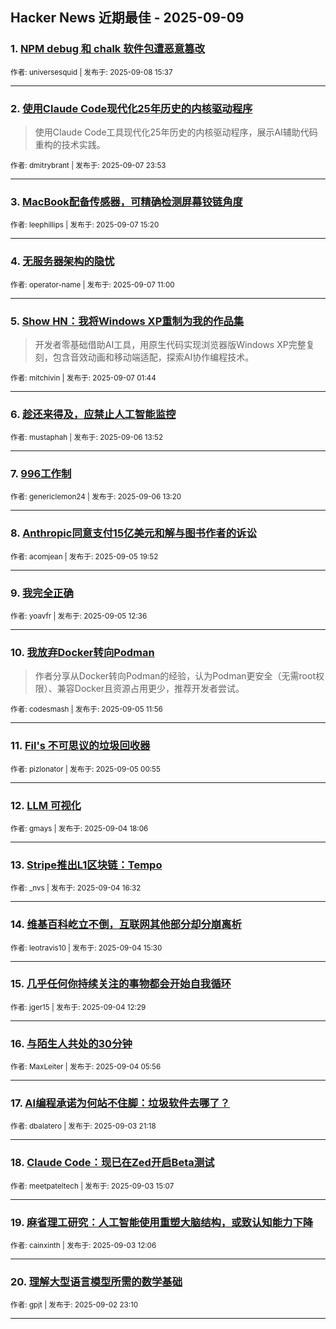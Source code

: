 ## Hacker News 近期最佳 - 2025-09-09


### 1. [NPM debug 和 chalk 软件包遭恶意篡改](https://news.ycombinator.com/item?id=45169657)

<sub>作者: universesquid | 发布于: 2025-09-08 15:37</sub>

---

### 2. [使用Claude Code现代化25年历史的内核驱动程序](https://news.ycombinator.com/item?id=45163362)
> 使用Claude Code工具现代化25年历史的内核驱动程序，展示AI辅助代码重构的技术实践。

<sub>作者: dmitrybrant | 发布于: 2025-09-07 23:53</sub>

---

### 3. [MacBook配备传感器，可精确检测屏幕铰链角度](https://news.ycombinator.com/item?id=45158968)

<sub>作者: leephillips | 发布于: 2025-09-07 15:20</sub>

---

### 4. [无服务器架构的隐忧](https://news.ycombinator.com/item?id=45157110)

<sub>作者: operator-name | 发布于: 2025-09-07 11:00</sub>

---

### 5. [Show HN：我将Windows XP重制为我的作品集](https://news.ycombinator.com/item?id=45154609)
> 开发者零基础借助AI工具，用原生代码实现浏览器版Windows XP完整复刻，包含音效动画和移动端适配，探索AI协作编程技术。

<sub>作者: mitchivin | 发布于: 2025-09-07 01:44</sub>

---

### 6. [趁还来得及，应禁止人工智能监控](https://news.ycombinator.com/item?id=45149281)

<sub>作者: mustaphah | 发布于: 2025-09-06 13:52</sub>

---

### 7. [996工作制](https://news.ycombinator.com/item?id=45149049)

<sub>作者: genericlemon24 | 发布于: 2025-09-06 13:20</sub>

---

### 8. [Anthropic同意支付15亿美元和解与图书作者的诉讼](https://news.ycombinator.com/item?id=45142885)

<sub>作者: acomjean | 发布于: 2025-09-05 19:52</sub>

---

### 9. [我完全正确](https://news.ycombinator.com/item?id=45137802)

<sub>作者: yoavfr | 发布于: 2025-09-05 12:36</sub>

---

### 10. [我放弃Docker转向Podman](https://news.ycombinator.com/item?id=45137525)
> 作者分享从Docker转向Podman的经验，认为Podman更安全（无需root权限）、兼容Docker且资源占用更少，推荐开发者尝试。

<sub>作者: codesmash | 发布于: 2025-09-05 11:56</sub>

---

### 11. [Fil's 不可思议的垃圾回收器](https://news.ycombinator.com/item?id=45133938)

<sub>作者: pizlonator | 发布于: 2025-09-05 00:55</sub>

---

### 12. [LLM 可视化](https://news.ycombinator.com/item?id=45130260)

<sub>作者: gmays | 发布于: 2025-09-04 18:06</sub>

---

### 13. [Stripe推出L1区块链：Tempo](https://news.ycombinator.com/item?id=45129085)

<sub>作者: _nvs | 发布于: 2025-09-04 16:32</sub>

---

### 14. [维基百科屹立不倒，互联网其他部分却分崩离析](https://news.ycombinator.com/item?id=45128391)

<sub>作者: leotravis10 | 发布于: 2025-09-04 15:30</sub>

---

### 15. [几乎任何你持续关注的事物都会开始自我循环](https://news.ycombinator.com/item?id=45126503)

<sub>作者: jger15 | 发布于: 2025-09-04 12:29</sub>

---

### 16. [与陌生人共处的30分钟](https://news.ycombinator.com/item?id=45124003)

<sub>作者: MaxLeiter | 发布于: 2025-09-04 05:56</sub>

---

### 17. [AI编程承诺为何站不住脚：垃圾软件去哪了？](https://news.ycombinator.com/item?id=45120517)

<sub>作者: dbalatero | 发布于: 2025-09-03 21:18</sub>

---

### 18. [Claude Code：现已在Zed开启Beta测试](https://news.ycombinator.com/item?id=45116688)

<sub>作者: meetpateltech | 发布于: 2025-09-03 15:07</sub>

---

### 19. [麻省理工研究：人工智能使用重塑大脑结构，或致认知能力下降](https://news.ycombinator.com/item?id=45114753)

<sub>作者: cainxinth | 发布于: 2025-09-03 12:06</sub>

---

### 20. [理解大型语言模型所需的数学基础](https://news.ycombinator.com/item?id=45110311)

<sub>作者: gpjt | 发布于: 2025-09-02 23:10</sub>

---
